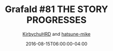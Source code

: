---
title: "Grafald #81 THE STORY PROGRESSES"
type: "image"
date: 2016-08-15T06:00:00-04:00
draft: false
categories:
- comics
- collaborations
tags:
- grafald
image_path: "../img/2016/81.png"
alt_text: ""
is_subpage: true
author: "[KirbychuHRD](https://cohost.org/KirbychuHRD) and [hatsune-mike](https://cohost.org/hatsune-mike)"
---